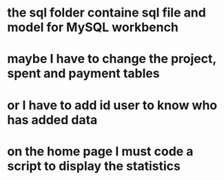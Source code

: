 
# the sql folder containe sql file and model for MySQL workbench
# maybe I have to change the project, spent and payment tables 
# or I have to add id user to know who has added data
# on the home page I must code a script to display the statistics